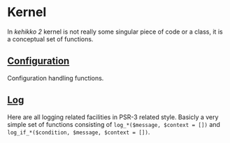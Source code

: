 ---
---

# Kernel

In *kehikko 2* kernel is not really some singular piece of code or a class, it is a conceptual set of
functions.

## [Configuration](cfg)

Configuration handling functions.

## [Log](log)

Here are all logging related facilities in PSR-3 related style.
Basicly a very simple set of functions consisting of `log_*($message, $context = [])` and `log_if_*($condition, $message, $context = [])`.
